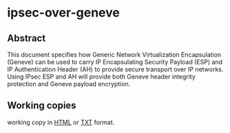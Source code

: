 # ipsec-over-geneve

## Abstract
This document specifies how Generic Network Virtualization
Encapsulation (Geneve) can be used to carry IP Encapsulating
Security Payload (ESP) and IP Authentication Header (AH) to provide
secure transport over IP networks.  Using IPsec ESP and AH will
provide both Geneve header integrity protection and Geneve payload
encryption.

## Working copies

working copy in [HTML](http://htmlpreview.github.io/?https://raw.githubusercontent.com/danwing/ipsec-over-geneve/master/draft-boutros-nvo3-ipsec-over-geneve.html) or [TXT](https://raw.githubusercontent.com/danwing/ipsec-over-geneve/master/draft-boutros-nvo3-ipsec-over-geneve.txt) format.
